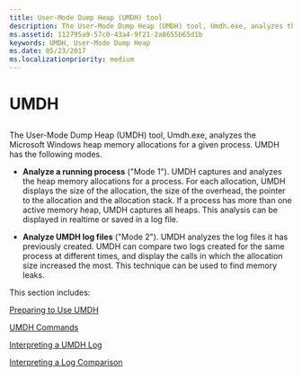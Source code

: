 ```yaml
---
title: User-Mode Dump Heap (UMDH) tool
description: The User-Mode Dump Heap (UMDH) tool, Umdh.exe, analyzes the Microsoft Windows heap memory allocations for a given process
ms.assetid: 112795a9-57c0-43a4-9f21-2a8655b65d1b
keywords: UMDH, User-Mode Dump Heap
ms.date: 05/23/2017
ms.localizationpriority: medium
---
```


# UMDH


## <span id="ddk_umdh_dtools"></span><span id="DDK_UMDH_DTOOLS"></span>


The User-Mode Dump Heap (UMDH) tool, Umdh.exe, analyzes the Microsoft Windows heap memory allocations for a given process. UMDH has the following modes.

-   **Analyze a running process** ("Mode 1"). UMDH captures and analyzes the heap memory allocations for a process. For each allocation, UMDH displays the size of the allocation, the size of the overhead, the pointer to the allocation and the allocation stack. If a process has more than one active memory heap, UMDH captures all heaps. This analysis can be displayed in realtime or saved in a log file.

-   **Analyze UMDH log files** ("Mode 2"). UMDH analyzes the log files it has previously created. UMDH can compare two logs created for the same process at different times, and display the calls in which the allocation size increased the most. This technique can be used to find memory leaks.

This section includes:

[Preparing to Use UMDH](preparing-to-use-umdh.md)

[UMDH Commands](umdh-commands.md)

[Interpreting a UMDH Log](interpreting-a-umdh-log.md)

[Interpreting a Log Comparison](interpreting-a-log-comparison.md)

 

 





